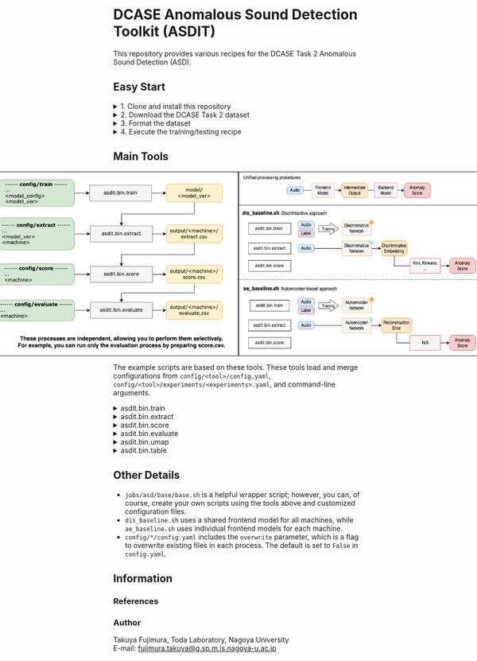 # DCASE Anomalous Sound Detection Toolkit (ASDIT)

This repository provides various recipes for the DCASE Task 2 Anomalous Sound Detection (ASD).

## Easy Start

<details>
<summary>1. Clone and install this repository</summary>
<br>

**How to**

```bash
[somewhere]$ git clone https://github.com/TakuyaFujimura/dcase-asd-toolkit.git
[somewhere]$ cd dcase-asd-toolkit
[dcase-asd-toolkit]$ python3 -m venv venv # Requires Python 3.10+
[dcase-asd-toolkit]$ source venv/bin/activate
[dcase-asd-toolkit]$ pip install -e .
```

</details>

<details>
<summary>2. Download the DCASE Task 2 dataset</summary>
<br>

**How to**
- Specify `data_dir` and `dcase` in `jobs/download/run.sh`
- `data_dir`: The directory where the dataset will be stored. The default is set to the parent directory of this repository. If unchanged, you do not need to modify `data_dir` in other scripts.
- `dcase`: The dataset name (`dcase2021`, `dcase2022`, `dcase2023`, `dcase2024` are available)

```bash
[dcase-asd-toolkit]$ cd jobs/download
[dcase-asd-toolkit/jobs/download]$ bash run.sh
```

**Result**

```bash
<data_dir>
└── original
    ├── <dcase>
    └── ...
```
</details>

<details>
<summary>3. Format the dataset</summary>
<br>

**How to**

- Specify `data_dir` and `dcase` in `jobs/format/run.sh`
- This process creates a formatted dataset by generating symbolic links to the original dataset (without modifying the original files).
- Normal/anomalous ground truth labels for test data are added during this process.

```bash
[dcase-asd-toolkit]$ cd jobs/format
[dcase-asd-toolkit/jobs/format]$ bash run.sh
```

**Result**

```bash
<data_dir>
├── original
│   ├── <dcase>
│   └── ...
└── formatted
    ├── <dcase>
    └── ...
```

</details>

<details>
<summary>4. Execute the training/testing recipe</summary>
<br>

**How to**
- Specify `data_dir` in `config/train/config.yaml`
- Specify `dcase` and `seed` in `jobs/asd/call/?.sh`
- This script will automatically execute the training and testing process.


```bash
[dcase-asd-toolkit]$ cd jobs/asd/call
[dcase-asd-toolkit/jobs/asd/call]$ bash dis_baseline.sh
```

**Result**
```bash
dcase-asd-toolkit
├── asdit
├── ...
└── results
    ├── ...
    └── <name> # `recipe`
        ├── ...
        └── <dcase>
            └── <version> # `dis_baseline`
                ├── ...
                └── <seed> # `0`
                    ├── model
                    │   └── <model_ver> # all
                    │       ├── .hydra
                    │       ├── checkpoints
                    │       ├── events.out.tfevents.*
                    │       ├── hparams.yaml
                    │       └── train.log
                    └── output
                        └── <infer_ver> # `last`
                            ├── bandsaw
                            ├── bearing
                            ├── ...
                            ├── valve
                            │   ├── hparams.yaml
                            │   ├── test_evaluate.csv # AUC scores on test data
                            │   ├── test_extract.csv # Extracted test data information, including embedding values
                            │   ├── test_score.csv # Anomaly scores for test data
                            │   ├── train_extract.csv # Extracted training data information, including embedding values
                            │   ├── train_score.csv # Anomaly scores for training data
                            │   └── umap # UMAP visualization
                            │── official23-dev.csv # Summarized evaluation results
                            └── official23-eval.csv
```

</details>


## Main Tools

<div style="display: flex; justify-content: center;">
    <img src="docs/tools.drawio.png" alt="Tools" width="500">
    <img src="docs/examples.drawio.png" alt="Example" width="500">
</div>

The example scripts are based on these tools.
These tools load and merge configurations from `config/<tool>/config.yaml`, `config/<tool>/experiments/<experiments>.yaml`, and command-line arguments.


<details>
<summary>asdit.bin.train</summary>
<br>

```bash
# jobs/asd/base/base.sh
python -m asdit.bin.train experiments="${name}/${version}" 'seed='${seed}'' \
'name='${name}'' 'version='${version}''
```

- **Role**: Trains the frontend model
- **Result**: Saves the model to `results/<name>/<version>/model/<model_ver>`

</details>

<details>
<summary>asdit.bin.extract</summary>
<br>

```bash
# jobs/asd/base/base.sh
python -m asdit.bin.extract experiments="${extract_exp}" \
'name='${name}'' 'version='${version}'' 'seed='${seed}'' \
'ckpt_ver='${ckpt_ver}'' 'machine='${machine}''
```

- **Role**: Extracts test/training data information with the trained frontend model
- **Arguments**:
    - `ckpt_ver`: Checkpoint version of the trained frontend model
    - `machine`: Machine type (e.g., `fan`, `slider`, etc.)
- **Result**: Saves the extracted data to `results/<name>/<version>/output/<ckpt_ver>/<machine>//*_extract.csv`

</details>

<details>
<summary>asdit.bin.score</summary>
<br>

```bash
# jobs/asd/base/base.sh
python -m asdit.bin.score experiments="${score_exp}" \
'name='${name}'' 'version='${version}'' 'seed='${seed}'' \
'ckpt_ver='${ckpt_ver}'' 'machine='${machine}''
```

- **Role**: Calculates anomaly scores for test/training data with the extracted information
- **Arguments**: 
    - Specifies the file path for extracted information: `results/<name>/<version>/output/<ckpt_ver>/*_extract.csv`
    - The backend model is specified in `config/score/experiments/<experiments>.yaml`
- **Result**: Saves the anomaly scores to `results/<name>/<version>/output/<ckpt_ver>/<machine>//*_score.csv`

</details>


<details>
<summary>asdit.bin.evaluate</summary>
<br>

```bash
# jobs/asd/base/base.sh
python -m asdit.bin.evaluate experiments="${evaluate_exp}" \
'name='${name}'' 'version='${version}'' 'seed='${seed}'' \
'ckpt_ver='${ckpt_ver}'' 'machine='${machine}''
```

- **Role**: Evaluates the anomaly detection performance
- **Arguments**: Specifies the file path for estimated anomaly scores: `results/<name>/<version>/output/<ckpt_ver>/*_score.csv`
- **Result**: Saves the evaluation results to `results/<name>/<version>/output/<ckpt_ver>/<machine>/*_evaluate.csv`

</details>

<details>
<summary>asdit.bin.umap</summary>
<br>

```bash
# jobs/asd/base/base.sh
python -m asdit.bin.umap experiments="${umap_exp}" \
'name='${name}'' 'version='${version}'' 'seed='${seed}'' \
'ckpt_ver='${ckpt_ver}'' 'machine='${machine}''
```

- **Role**: Extracts and visualizes UMAP embeddings
- **Arguments**: Specifies the file path for extracted information: `results/<name>/<version>/output/<ckpt_ver>/*_extract.csv`
- **Result**: Saves results to `results/<name>/<version>/output/<ckpt_ver>/<machine>/umap`

</details>


<details>
<summary>asdit.bin.table</summary>
<br>

```bash
# jobs/asd/base/base.sh
python -m asdit.bin.table dcase="${dcase}" \
'name='${name}'' 'version='${version}'' 'seed='${seed}'' \
'ckpt_ver='${ckpt_ver}''
```

- **Role**: Summarizes the evaluation results
- **Arguments**: Specifies the evaluation file path `results/<name>/<version>/output/<ckpt_ver>/*_evaluate.csv`
- **Result**: Saves results to `results/<name>/<version>/output/<ckpt_ver>/*.csv`

</details>

## Other Details
- `jobs/asd/base/base.sh` is a helpful wrapper script; however, you can, of course, create your own scripts using the tools above and customized configuration files.
- `dis_baseline.sh` uses a shared frontend model for all machines, while `ae_baseline.sh` uses individual frontend models for each machine.
- `config/*/config.yaml` includes the `overwrite` parameter, which is a flag to overwrite existing files in each process. The default is set to `False` in `config.yaml`.

## Information

### References

### Author

Takuya Fujimura, Toda Laboratory, Nagoya University  
E-mail: fujimura.takuya@g.sp.m.is.nagoya-u.ac.jp
